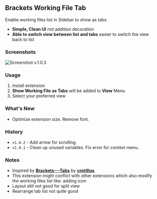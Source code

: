 Brackets Working File Tab
-------------------------
Enable working files list in Sidebar to show as tabs

* **Simple, Clean UI** not addition decoration
* **Able to switch view between list and tabs** easier to switch the view back to list

### Screenshots ###
![Screenshot v.1.0.3](/img/screenshot-1.0.3-01.png)

### Usage ###
1. Install extension
2. **Show Working File as Tabs** will be added to **View** Menu
3. Select your preferred view

### What's New ###
* Optimize extension size. Remove font.

### History ###
* `v1.0.2` - Add arrow for scrolling.
* `v1.0.1` - Clean up unused variables. Fix error for context menu.

###  Notes ###
* Inspired by [**Brackets---Tabs**](https://github.com/crot4lus/Brackets---Tabs) by [**crot4lus**](https://github.com/crot4lus)
* This extension might conflict with other extensions which also modify the working files list like: adding icon
* Layout still not good for split view
* Rearrange tab list not quite good